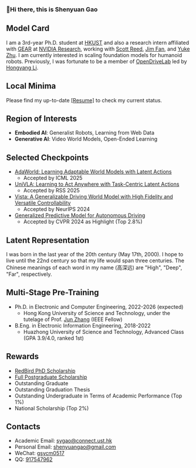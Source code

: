 ###  :wave:Hi there, this is Shenyuan Gao

## Model Card

I am a 3rd-year Ph.D. student at [HKUST](https://hkust.edu.hk/) and also a research intern affiliated with [GEAR](https://research.nvidia.com/labs/gear/) at [NVIDIA Research](https://www.nvidia.com/en-us/research/), working with [Scott Reed](https://reedscot.github.io/), [Jim Fan](https://jimfan.me/), and [Yuke Zhu](https://yukezhu.me/). I am currently interested in scaling foundation models for humanoid robots. Previously, I was fortunate to be a member of [OpenDriveLab](https://opendrivelab.com/) led by [Hongyang Li](https://lihongyang.info/).

## Local Minima

Please find my up-to-date [[Resume]](https://github.com/Little-Podi/Little-Podi/blob/main/gsy_Resume.pdf) to check my current status.

## Region of Interests

- **Embodied AI**: Generalist Robots, Learning from Web Data
- **Generative AI**: Video World Models, Open-Ended Learning

## Selected Checkpoints

- [AdaWorld: Learning Adaptable World Models with Latent Actions](https://arxiv.org/abs/2503.18938)
  - Accepted by ICML 2025
- [UniVLA: Learning to Act Anywhere with Task-Centric Latent Actions](https://arxiv.org/abs/2505.06111)
  - Accepted by RSS 2025
- [Vista: A Generalizable Driving World Model with High Fidelity and Versatile Controllability](https://arxiv.org/abs/2405.17398)
  - Accepted by NeurIPS 2024
- [Generalized Predictive Model for Autonomous Driving](https://arxiv.org/abs/2403.09630)
  - Accepted by CVPR 2024 as Highlight (Top 2.8%)

## Latent Representation

I was born in the last year of the 20th century (May 17th, 2000). I hope to live until the 22nd century so that my life would span three centuries. The Chinese meanings of each word in my name (高深远) are "High", "Deep", "Far", respectively.

## Multi-Stage Pre-Training

- Ph.D. in Electronic and Computer Engineering, 2022-2026 (expected)
  - Hong Kong University of Science and Technology, under the tutelage of Prof. [Jun Zhang](https://eejzhang.people.ust.hk/) (IEEE Fellow)
- B.Eng. in Electronic Information Engineering, 2018-2022
  - Huazhong University of Science and Technology, Advanced Class (GPA 3.9/4.0, ranked 1st)

## Rewards

- [RedBird PhD Scholarship](https://fytgs.hkust.edu.hk/admissions/Admission-to-Hong-Kong-Campus/submitting-an-application/scholarships-and-fees#redbird)
- [Full Postgraduate Scholarship](https://fytgs.hkust.edu.hk/admissions/Admission-to-Hong-Kong-Campus/submitting-an-application/scholarships-and-fees#pgs)
- Outstanding Graduate
- Outstanding Graduation Thesis
- Outstanding Undergraduate in Terms of Academic Performance (Top 1%)
- National Scholarship (Top 2%)

## Contacts

- Academic Email: [sygao@connect.ust.hk](mailto:sygao@connect.ust.hk)
- Personal Email: [shenyuangao@gmail.com](mailto:shenyuangao@gmail.com)
- WeChat: [gsycm0517](https://gsy00517.github.io/about/index/Wechat.JPG)
- QQ: [917547962](https://gsy00517.github.io/about/index/QQ.JPG)